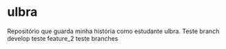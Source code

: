 # ulbra
Repositório que guarda minha história como estudante ulbra.
Teste branch develop
teste feature_2
teste branches
